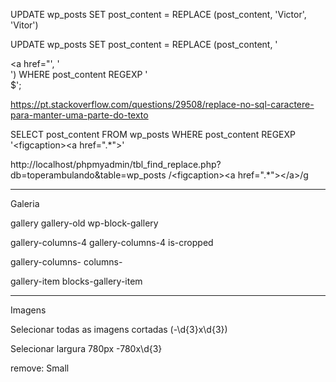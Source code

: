 UPDATE wp_posts
SET post_content = REPLACE (post_content, 'Victor', 'Vitor')


UPDATE wp_posts
SET post_content = REPLACE (post_content, '<figcaption><a href="', '<figcaption>')
WHERE post_content REGEXP '<figcaption>$';

https://pt.stackoverflow.com/questions/29508/replace-no-sql-caractere-para-manter-uma-parte-do-texto

SELECT post_content FROM wp_posts WHERE post_content REGEXP '\<figcaption\>\<a href=".*"\>'

http://localhost/phpmyadmin/tbl_find_replace.php?db=toperambulando&table=wp_posts
/\<figcaption\>\<a href=".*"\>\<\/a\>/g

---

Galeria

gallery gallery-old
wp-block-gallery

gallery-columns-4
gallery-columns-4 is-cropped

gallery-columns-
columns-

gallery-item
blocks-gallery-item

---

Imagens

Selecionar todas as imagens cortadas
(-\d{3}x\d{3})

Selecionar largura 780px
-780x\d{3}

remove: Small